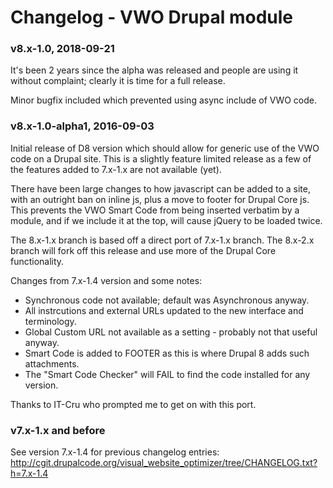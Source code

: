 # Changelog - VWO Drupal module

### v8.x-1.0, 2018-09-21

It's been 2 years since the alpha was released and people are using it without
complaint; clearly it is time for a full release.

Minor bugfix included which prevented using async include of VWO code.

### v8.x-1.0-alpha1, 2016-09-03

Initial release of D8 version which should allow for generic use of the VWO code on a Drupal site. This is a slightly feature limited release as a few of the features added to 7.x-1.x are not available (yet).

There have been large changes to how javascript can be added to a site, with an outright ban on inline js, plus a move to footer for Drupal Core js. This prevents the VWO Smart Code from being inserted verbatim by a module, and if we include it at the top, will cause jQuery to be loaded twice.

The 8.x-1.x branch is based off a direct port of 7.x-1.x branch. The 8.x-2.x branch will fork off this release and use more of the Drupal Core functionality.

Changes from 7.x-1.4 version and some notes:

  - Synchronous code not available; default was Asynchronous anyway.
  - All instrcutions and external URLs updated to the new interface and terminology.
  - Global Custom URL not available as a setting - probably not that useful anyway.
  - Smart Code is added to FOOTER as this is where Drupal 8 adds such attachments.
  - The "Smart Code Checker" will FAIL to find the code installed for any version.

Thanks to IT-Cru who prompted me to get on with this port.

### v7.x-1.x and before

See version 7.x-1.4 for previous changelog entries:
http://cgit.drupalcode.org/visual_website_optimizer/tree/CHANGELOG.txt?h=7.x-1.4

